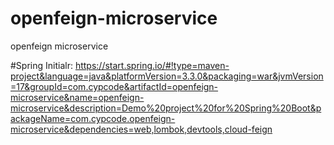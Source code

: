 # openfeign-microservice
 openfeign microservice

 #Spring Initialr:
 https://start.spring.io/#!type=maven-project&language=java&platformVersion=3.3.0&packaging=war&jvmVersion=17&groupId=com.cypcode&artifactId=openfeign-microservice&name=openfeign-microservice&description=Demo%20project%20for%20Spring%20Boot&packageName=com.cypcode.openfeign-microservice&dependencies=web,lombok,devtools,cloud-feign
